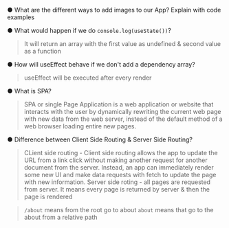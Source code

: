 ● What are the different ways to add images to our App? Explain with code examples
<!-- TODO -->


● What would happen if we do `console.log(useState())`?
> It will return an array with the first value as undefined & second value as a function

● How will useEffect behave if we don't add a dependency array?
> useEffect will be executed after every render

● What is SPA?
> SPA or single Page Application is a web application or website that interacts with the user by dynamically rewriting the current web page with new data from the web server, instead of the default method of a web browser loading entire new pages.


● Difference between Client Side Routing & Server Side Routing?
> CLient side routing - Client side routing allows the app to update the URL from a link click without making another request for another document from the server. Instead, an app can immediately render some new UI and make data requests with fetch to update the page with new information.
> Server side roting - all pages are requested from server. It means every page is returned by server & then the page is rendered



<!-- TODO : add a login page using Formik library -->




> `/about` means from the root go to about
> `about` means that go to the about from a relative path